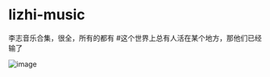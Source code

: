 # lizhi-music
李志音乐合集，很全，所有的都有
#这个世界上总有人活在某个地方，那他们已经输了

![image](https://user-images.githubusercontent.com/55181594/191512184-677c9031-7204-473e-8a54-ebd67ee6c2ea.png)
